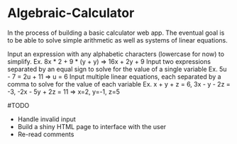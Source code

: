 # Algebraic-Calculator

In the process of building a basic calculator web app. 
The eventual goal is to be able to solve simple arithmetic as well as systems of linear equations.

Input an expression with any alphabetic characters (lowercase for now) to simplify.
Ex. 8x * 2 + 9 * (y + y)  => 16x + 2y + 9
Input two expressions separated by an equal sign to solve for the value of a single variable
Ex. 5u - 7 = 2u + 11 => u = 6
Input multiple linear equations, each separated by a comma to solve for the value of each variable
Ex. x + y + z = 6, 3x - y - 2z = -3, -2x - 5y + 2z = 11 => x=2, y=-1, z=5 


#TODO

* Handle invalid input
* Build a shiny HTML page to interface with the user
* Re-read comments
